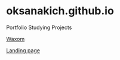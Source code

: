 # oksanakich.github.io
Portfolio Studying Projects


[Waxom](https://oksanakich.github.io/Waxom/ "2nd Studying Project")

[Landing page](https://oksanakich.github.io/Limbon/ "1st studying project.Landingpage.")
